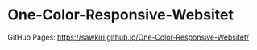# One-Color-Responsive-Websitet

GitHub Pages: https://sawkiri.github.io/One-Color-Responsive-Websitet/